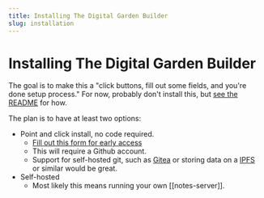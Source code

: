 ```yaml
---
title: Installing The Digital Garden Builder
slug: installation
---
```


# Installing The Digital Garden Builder

The goal is to make this a "click buttons, fill out some fields, and you're done setup process." For now, probably don't install this, but [see the README](https://github.com/Shelob9/garden-cms/blob/main/README.md) for how. 

The plan is to have at least two options:

- Point and click install, no code required.
  - [Fill out this form for early access](https://docs.google.com/forms/d/e/1FAIpQLSceXRwG_NQ-5sy1lcP613uS_BH2H1JqhuGOzOWbai7XClK3Cw/viewform)
  - This will require a Github account.
  - Support for self-hosted git, such as [Gitea](https://gitea.io/) or storing data on a [IPFS](https://ipfs.io/) or similar would be great.
- Self-hosted
  - Most likely this means running your own [[notes-server]].
  
  
